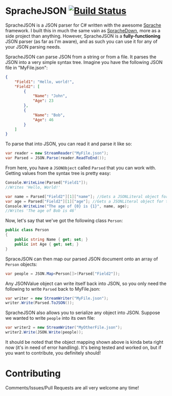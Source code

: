 # SpracheJSON [![Build Status](https://travis-ci.org/IanWold/SpracheJSON.svg?branch=master)](https://travis-ci.org/IanWold/SpracheJSON)

SpracheJSON is a JSON parser for C# written with the awesome [Sprache](https://github.com/sprache/Sprache) framework. I built this in much the same vain as [SpracheDown](https://github.com/IanWold/SpracheDown), more as a side project than anything. However, SpracheJSON is a **fully-functioning** JSON parser (as far as I'm aware), and as such you can use it for any of your JSON parsing needs.

SpracheJSON can parse JSON from a string or from a file. It parses the JSON into a very simple syntax tree. Imagine you have the following JSON file in "MyFile.json":

```json
{
	"Field1": "Hello, world!",
	"Field2": [
		{
			"Name": "John",
			"Age": 23
		},
		{
			"Name": "Bob",
			"Age": 46
		}
	]
}
```

To parse that into JSON, you can read it and parse it like so:

```c#
var reader = new StreamReader("MyFile.json");
var Parsed = JSON.Parse(reader.ReadToEnd());
```

From here, you have a `JSONObject` called `Parsed` that you can work with. Getting values from the syntax tree is pretty easy:

```c#
Console.WriteLine(Parsed["Field1"]);
//Writes 'Hello, World!'

var name = Parsed["Field2"][1]["name"]; //Gets a JSONLiteral object for the name
var age = Parsed["Field2"][1]["age"]; //Gets a JSONLiteral object for the age
Console.WriteLine("The age of {0} is {1}", name, age);
//Writes 'The age of Bob is 46'
```

Now, let's say that we've got the following class `Person`:

```c#
public class Person
{
	public string Name { get; set; }
	public int Age { get; set; }
}
```

SpraceJSON can then map our parsed JSON document onto an array of `Person` objects:

```c#
var people = JSON.Map<Person[]>(Parsed["Field2"]);
```

Any JSONValue object can write itself back into JSON, so you only need the following to write `Parsed` back to MyFile.json:

```c#
var writer = new StreamWriter("MyFile.json");
writer.Write(Parsed.ToJSON());
```

SpracheJSON also allows you to serialize any object into JSON. Suppose we wanted to write `people` into its own file:

```c#
var writer2 = new StreamWriter("MyOtherFile.json");
writer2.Write(JSON.Write(people));
```

It should be noted that the object mapping shown above is kinda beta right now (it's in need of error handling). It's being tested and worked on, but if you want to contribute, you definitely should!

# Contributing

Comments/Issues/Pull Requests are all very welcome any time!
